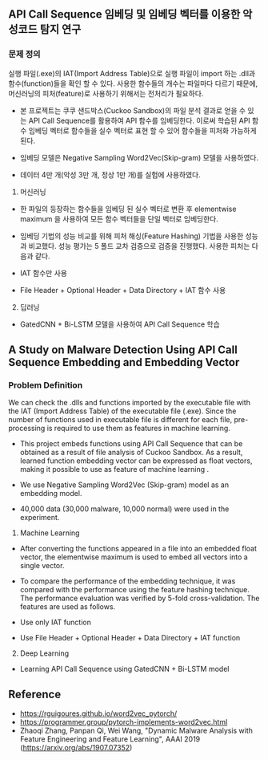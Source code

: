 ## API Call Sequence 임베딩 및 임베딩 벡터를 이용한 악성코드 탐지 연구

### 문제 정의
실행 파일(.exe)의 IAT(Import Address Table)으로 실행 파일이 import 하는 .dll과 함수(function)들을 확인 할 수 있다. 사용한 함수들의 개수는 파일마다 다르기 때문에, 머신러닝의 피처(feature)로 사용하기 위해서는 전처리가 필요하다. 

- 본 프로젝트는 쿠쿠 샌드박스(Cuckoo Sandbox)의 파일 분석 결과로 얻을 수 있는 API Call Sequence를 활용하여 API 함수를 임베딩한다. 이로써 학습된 API 함수 임베딩 벡터로 함수들을 실수 벡터로 표현 할 수 있어 함수들을 피처화 가능하게 된다. 

- 임베딩 모델은 Negative Sampling Word2Vec(Skip-gram) 모델을 사용하였다. 

- 데이터 4만 개(악성 3만 개, 정상 1만 개)를 실험에 사용하였다.

1. 머신러닝

- 한 파일의 등장하는 함수들을 임베딩 된 실수 벡터로 변환 후 elementwise maximum 을 사용하여 모든 함수 벡터들을 단일 벡터로 임베딩한다.

- 임베딩 기법의 성능 비교를 위해 피처 해싱(Feature Hashing) 기법을 사용한 성능과 비교했다. 성능 평가는 5 폴드 교차 검증으로 검증을 진행했다. 사용한 피처는 다음과 같다.

- IAT 함수만 사용
- File Header + Optional Header + Data Directory + IAT 함수 사용

2. 딥러닝

- GatedCNN + Bi-LSTM 모델을 사용하여 API Call Sequence 학습

## A Study on Malware Detection Using API Call Sequence Embedding and Embedding Vector

### Problem Definition
We can check the .dlls and functions imported by the executable file with the IAT (Import Address Table) of the executable file (.exe). Since the number of functions used in executable file is different for each file, pre-processing is required to use them as features in machine learning.

- This project embeds functions using API Call Sequence that can be obtained as a result of file analysis of Cuckoo Sandbox. As a result, learned function embedding vector can be expressed as float vectors, making it possible to use as feature of machine learning .

- We use Negative Sampling Word2Vec (Skip-gram) model as an embedding model.

- 40,000 data (30,000 malware, 10,000 normal) were used in the experiment.

1. Machine Learning

- After converting the functions appeared in a file into an embedded float vector, the elementwise maximum is used to embed all vectors into a single vector.

- To compare the performance of the embedding technique, it was compared with the performance using the feature hashing technique. The performance evaluation was verified by 5-fold cross-validation. The features are used as follows.
- Use only IAT function
- Use File Header + Optional Header + Data Directory + IAT function

2. Deep Learning

- Learning API Call Sequence using GatedCNN + Bi-LSTM model


## Reference
- https://rguigoures.github.io/word2vec_pytorch/
- https://programmer.group/pytorch-implements-word2vec.html
- Zhaoqi Zhang, Panpan Qi, Wei Wang, "Dynamic Malware Analysis with Feature Engineering and Feature Learning", AAAI 2019 (https://arxiv.org/abs/1907.07352)
